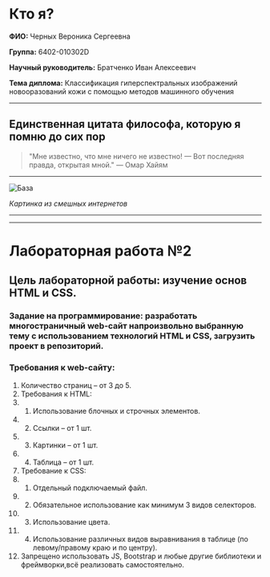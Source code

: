 # Кто я?

**ФИО:** Черных Вероника Сергеевна  

**Группа:** 6402-010302D 

**Научный руководитель:** Братченко Иван Алексеевич 

**Тема диплома:** Классификация гиперспектральных изображений новооразований кожи с помощью методов машинного обучения

---

## Единственная цитата философа, которую я помню до сих пор

> "Мне известно, что мне ничего не известно! — Вот последняя правда, открытая мной." —  Омар Хайям

---


![База](../web6402chernykhvs/lab2/img/image.png)

*Картинка из смешных интернетов*

---
---

# Лабораторная работа №2
## Цель лабораторной работы: изучение основ HTML и CSS.
### Задание на программирование: разработать многостраничный web-сайт напроизвольно выбранную тему с использованием технологий HTML и CSS, загрузить проект в репозиторий.
### Требования к web-сайту:
1. Количество страниц – от 3 до 5.
2. Требования к HTML:
2. 1. Использование блочных и строчных элементов.
2. 2. Ссылки – от 1 шт.
2. 3. Картинки – от 1 шт.
2. 4. Таблица – от 1 шт.
3. Требование к CSS:
3. 1. Отдельный подключаемый файл.
3. 2. Обязательное использование как минимум 3 видов селекторов.
3. 3. Использование цвета.
3. 4. Использование различных видов выравнивания в таблице (по левому/правому краю и по центру).
4. Запрещено использовать JS, Bootstrap и любые другие библиотеки и фреймворки,всё реализовать самостоятельно.
